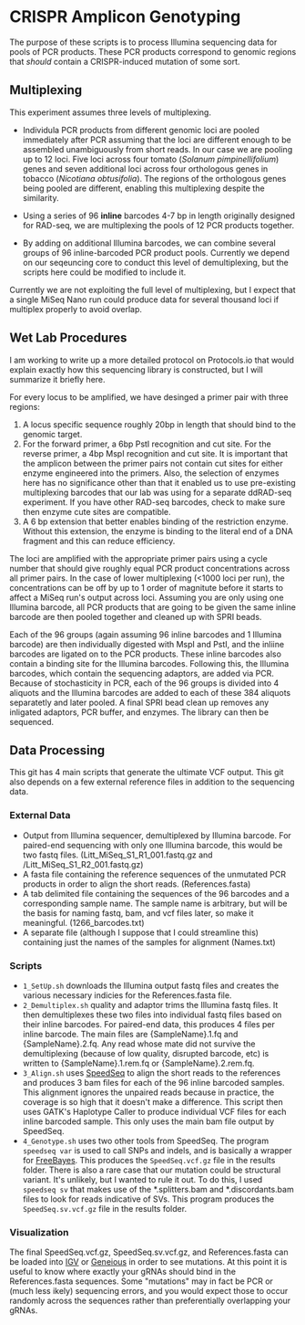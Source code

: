 # CRISPR Amplicon Genotyping

The purpose of these scripts is to process Illumina sequencing data for pools of PCR products. These PCR products correspond to genomic regions that *should* contain a CRISPR-induced mutation of some sort. 

## Multiplexing
This experiment assumes three levels of multiplexing.

- Individula PCR products from different genomic loci are pooled immediately after PCR assuming that the loci are different enough to be assembled unambiguously from short reads. In our case we are pooling up to 12 loci. Five loci across four tomato (*Solanum pimpinellifolium*) genes and seven additional loci across four orthologous genes in tobacco (*Nicotiana obtusifolia*). The regions of the orthologous genes being pooled are different, enabling this multiplexing despite the similarity.

- Using a series of 96 __inline__ barcodes 4-7 bp in length originally designed for RAD-seq, we are multiplexing the pools of 12 PCR products together.

- By adding on additional Illumina barcodes, we can combine several groups of 96 inline-barcoded PCR product pools. Currently we depend on our seqeuncing core to conduct this level of demultiplexing, but the scripts here could be modified to include it.

Currently we are not exploiting the full level of multiplexing, but I expect that a single MiSeq Nano run could produce data for several thousand loci if multiplex properly to avoid overlap.

## Wet Lab Procedures

I am working to write up a more detailed protocol on Protocols.io that would explain exactly how this sequencing library is constructed, but I will summarize it briefly here.

For every locus to be amplified, we have desinged a primer pair with three regions:
1. A locus specific sequence roughly 20bp in length that should bind to the genomic target.
2. For the forward primer, a 6bp PstI recognition and cut site. For the reverse primer, a 4bp MspI recognition and cut site.
   It is important that the amplicon between the primer pairs not contain cut sites for either enzyme engineered into the primers. Also, the selection of enzymes here has no significance other than that it enabled us to use pre-existing multiplexing barcodes that our lab was using for a separate ddRAD-seq experiment. If you have other RAD-seq barcodes, check to make sure then enzyme cute sites are compatible.
3. A 6 bp extension that better enables binding of the restriction enzyme. Without this extension, the enzyme is binding to the literal end of a DNA fragment and this can reduce efficiency.

The loci are amplified with the appropriate primer pairs using a cycle number that should give roughly equal PCR product concentrations across all primer pairs. In the case of lower multiplexing (<1000 loci per run), the concentrations can be off by up to 1 order of magnitute before it starts to affect a MiSeq run's output across loci. Assuming you are only using one Illumina barcode, all PCR products that are going to be given the same inline barcode are then pooled together and cleaned up with SPRI beads.

Each of the 96 groups (again assuming 96 inline barcodes and 1 Illumina barcode) are then individually digested with MspI and PstI, and the inliine barcodes are ligated on to the PCR products. These inline barcodes also contain a binding site for the Illumina barcodes. Following this, the Illumina barcodes, which contain the sequencing adaptors, are added via PCR. Because of stochasticity in PCR, each of the 96 groups is divided into 4 aliquots and the Illumina barcodes are added to each of these 384 aliquots separatetly and later pooled. A final SPRI bead clean up removes any inligated adaptors, PCR buffer, and enzymes. The library can then be sequenced.

## Data Processing

This git has 4 main scripts that generate the ultimate VCF output. This git also depends on a few external reference files in addition to the sequencing data.

### External Data

- Output from Illumina sequencer, demultiplexed by Illumina barcode. For paired-end sequencing with only one Illumina barcode, this would be two fastq files. (Litt_MiSeq_S1_R1_001.fastq.gz and /Litt_MiSeq_S1_R2_001.fastq.gz)
- A fasta file containing the reference sequences of the unmutated PCR products in order to align the short reads. (References.fasta)
- A tab delimited file containing the sequences of the 96 barcodes and a corresponding sample name. The sample name is arbitrary, but will be the basis for naming fastq, bam, and vcf files later, so make it meaningful. (1266_barcodes.txt)
- A separate file (although I suppose that I could streamline this) containing just the names of the samples for alignment (Names.txt)

### Scripts

- `1_SetUp.sh` downloads the Illumina output fastq files and creates the various necessary indicies for the References.fasta file.
- `2_Demultiplex.sh` quality and adaptor trims the Illumina fastq files. It then demultiplexes these two files into individual fastq files based on their inline barcodes. For paired-end data, this produces 4 files per inline barcode. The main files are {SampleName}.1.fq and {SampleName}.2.fq. Any read whose mate did not survive the demultiplexing (because of low quality, disrupted barcode, etc) is written to {SampleName}.1.rem.fq or {SampleName}.2.rem.fq.
- `3_Align.sh` uses [SpeedSeq](https://github.com/hall-lab/speedseq) to align the short reads to the references and produces 3 bam files for each of the 96 inline barcoded samples. This alignment ignores the unpaired reads because in practice, the coverage is so high that it doesn't make a difference. This script then uses GATK's Haplotype Caller to produce individual VCF files for each inline barcoded sample. This only uses the main bam file output by SpeedSeq.
- `4_Genotype.sh` uses two other tools from SpeedSeq. The program `speedseq var` is used to call SNPs and indels, and is basically a wrapper for [FreeBayes](https://github.com/ekg/freebayes). This produces the `SpeedSeq.vcf.gz` file in the results folder. There is also a rare case that our mutation could be structural variant. It's unlikely, but I wanted to rule it out. To do this, I used `speedseq sv` that makes use of the *.splitters.bam and *.discordants.bam files to look for reads indicative of SVs. This program produces the `SpeedSeq.sv.vcf.gz` file in the results folder.

### Visualization

The final SpeedSeq.vcf.gz, SpeedSeq.sv.vcf.gz, and References.fasta can be loaded into [IGV](http://igv.org) or [Geneious](https://www.geneious.com) in order to see mutations. At this point it is useful to know where exactly your gRNAs should bind in the References.fasta sequences. Some "mutations" may in fact be PCR or (much less ikely) sequencing errors, and you would expect those to occur randomly across the sequences rather than preferentially overlapping your gRNAs.